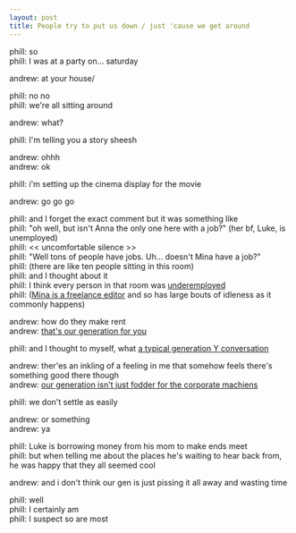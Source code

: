 ```yaml
---
layout: post
title: People try to put us down / just 'cause we get around
---
```

<span class="sans-bold">phill:</span> so<br/>
<span class="sans-bold">phill:</span> I was at a party on… saturday<br/>


<span class="sans-bold">andrew:</span> at your house/


<span class="sans-bold">phill:</span> no no<br/>
<span class="sans-bold">phill:</span> we're all sitting around

<span class="sans-bold">andrew:</span> what?

<span class="sans-bold">phill:</span> I'm telling you a story sheesh

<span class="sans-bold">andrew:</span> ohhh<br/>
<span class="sans-bold">andrew:</span> ok

<span class="sans-bold">phill:</span> i'm setting up the cinema display for the movie

<span class="sans-bold">andrew:</span> go go go

<span class="sans-bold">phill:</span> and I forget the exact comment but it was something like<br/>
<span class="sans-bold">phill:</span> "oh well, but isn't Anna the only one here with a job?" (her bf, Luke, is unemployed)<br/>
<span class="sans-bold">phill:</span> &lt;&lt; uncomfortable silence &gt;&gt;<br/>
<span class="sans-bold">phill:</span> "Well tons of people have jobs. Uh… doesn't Mina have a job?"<br/>
<span class="sans-bold">phill:</span> (there are like ten people sitting in this room)<br/>
<span class="sans-bold">phill:</span> and I thought about it<br/>
<span class="sans-bold">phill:</span> I think every person in that room was [underemployed](http://www.theglobeandmail.com/report-on-business/economy/economy-lab/daily-mix/as-jobless-levels-surge-a-lost-generation/article1889998/)<br/>
<span class="sans-bold">phill:</span> ([Mina is a freelance editor](http://www.minasewellmancuso.com/) and so has large bouts of idleness as it commonly happens)<br/>

<span class="sans-bold">andrew:</span> how do they make rent<br/>
<span class="sans-bold">andrew:</span> [that's our generation for you](http://www.economist.com/blogs/freeexchange/2011/07/youth-unemployment?fsrc=rss&?fsrc==scn/tw/eecon/sf/freeex)

<span class="sans-bold">phill:</span> and I thought to myself, what [a typical generation Y conversation](http://www.nytimes.com/2010/07/07/business/economy/07generation.html?_r=1&pagewanted=all)

<span class="sans-bold">andrew:</span> ther'es an inkling of a feeling in me that somehow feels there's something good there though<br/>
<span class="sans-bold">andrew:</span> [our generation isn't just fodder for the corporate machiens](http://www.time.com/time/magazine/article/0,9171,1640395,00.html)

<span class="sans-bold">phill:</span> we don't settle as easily

<span class="sans-bold">andrew:</span> or something<br/>
<span class="sans-bold">andrew:</span> ya

<span class="sans-bold">phill:</span> Luke is borrowing money from his mom to make ends meet<br/>
<span class="sans-bold">phill:</span> but when telling me about the places he's waiting to hear back from, he was happy that they all seemed cool

<span class="sans-bold">andrew:</span> and i don't think our gen is just pissing it all away and wasting time

<span class="sans-bold">phill:</span> well<br/>
<span class="sans-bold">phill:</span> I certainly am<br/>
<span class="sans-bold">phill:</span> I suspect so are most


